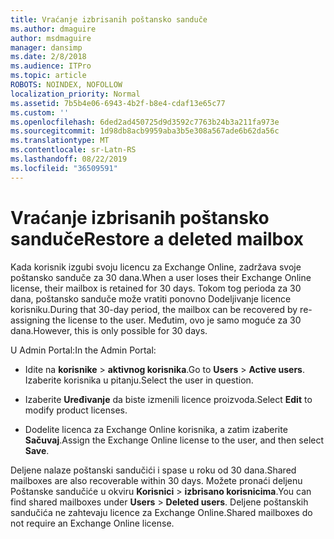 ```yaml
---
title: Vraćanje izbrisanih poštansko sanduče
ms.author: dmaguire
author: msdmaguire
manager: dansimp
ms.date: 2/8/2018
ms.audience: ITPro
ms.topic: article
ROBOTS: NOINDEX, NOFOLLOW
localization_priority: Normal
ms.assetid: 7b5b4e06-6943-4b2f-b8e4-cdaf13e65c77
ms.custom: ''
ms.openlocfilehash: 6ded2ad450725d9d3592c7763b24b3a211fa973e
ms.sourcegitcommit: 1d98db8acb9959aba3b5e308a567ade6b62da56c
ms.translationtype: MT
ms.contentlocale: sr-Latn-RS
ms.lasthandoff: 08/22/2019
ms.locfileid: "36509591"
---
```

# <a name="restore-a-deleted-mailbox"></a><span data-ttu-id="b0dec-102">Vraćanje izbrisanih poštansko sanduče</span><span class="sxs-lookup"><span data-stu-id="b0dec-102">Restore a deleted mailbox</span></span>

<span data-ttu-id="b0dec-103">Kada korisnik izgubi svoju licencu za Exchange Online, zadržava svoje poštansko sanduče za 30 dana.</span><span class="sxs-lookup"><span data-stu-id="b0dec-103">When a user loses their Exchange Online license, their mailbox is retained for 30 days.</span></span> <span data-ttu-id="b0dec-104">Tokom tog perioda za 30 dana, poštansko sanduče može vratiti ponovno Dodeljivanje licence korisniku.</span><span class="sxs-lookup"><span data-stu-id="b0dec-104">During that 30-day period, the mailbox can be recovered by re-assigning the license to the user.</span></span> <span data-ttu-id="b0dec-105">Međutim, ovo je samo moguće za 30 dana.</span><span class="sxs-lookup"><span data-stu-id="b0dec-105">However, this is only possible for 30 days.</span></span>
  
<span data-ttu-id="b0dec-106">U Admin Portal:</span><span class="sxs-lookup"><span data-stu-id="b0dec-106">In the Admin Portal:</span></span>
  
- <span data-ttu-id="b0dec-107">Idite na **korisnike** \> **aktivnog korisnika**.</span><span class="sxs-lookup"><span data-stu-id="b0dec-107">Go to **Users** \> **Active users**.</span></span> <span data-ttu-id="b0dec-108">Izaberite korisnika u pitanju.</span><span class="sxs-lookup"><span data-stu-id="b0dec-108">Select the user in question.</span></span>

- <span data-ttu-id="b0dec-109">Izaberite **Uređivanje** da biste izmenili licence proizvoda.</span><span class="sxs-lookup"><span data-stu-id="b0dec-109">Select **Edit** to modify product licenses.</span></span>

- <span data-ttu-id="b0dec-110">Dodelite licenca za Exchange Online korisnika, a zatim izaberite **Sačuvaj**.</span><span class="sxs-lookup"><span data-stu-id="b0dec-110">Assign the Exchange Online license to the user, and then select **Save**.</span></span>

<span data-ttu-id="b0dec-111">Deljene nalaze poštanski sandučići i spase u roku od 30 dana.</span><span class="sxs-lookup"><span data-stu-id="b0dec-111">Shared mailboxes are also recoverable within 30 days.</span></span> <span data-ttu-id="b0dec-112">Možete pronaći deljenu Poštanske sandučiće u okviru **Korisnici** \> **izbrisano korisnicima**.</span><span class="sxs-lookup"><span data-stu-id="b0dec-112">You can find shared mailboxes under **Users** \> **Deleted users**.</span></span> <span data-ttu-id="b0dec-113">Deljene poštanskih sandučića ne zahtevaju licence za Exchange Online.</span><span class="sxs-lookup"><span data-stu-id="b0dec-113">Shared mailboxes do not require an Exchange Online license.</span></span>
  